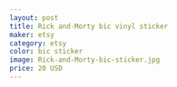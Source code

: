 ```yaml
---
layout: post
title: Rick and-Morty bic vinyl sticker
maker: etsy
category: etsy
color: bic sticker
image: Rick-and-Morty-bic-sticker.jpg
price: 20 USD
---
```

